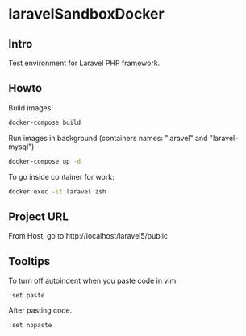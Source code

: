 # laravelSandboxDocker
## Intro
Test environment for Laravel PHP framework.
## Howto
Build images:
```bash
docker-compose build
```
Run images in background (containers names: "laravel" and "laravel-mysql")
```bash
docker-compose up -d
```
To go inside container for work:
```bash
docker exec -it laravel zsh
```
## Project URL
From Host, go to http://localhost/laravel5/public
## Tooltips
To turn off autoindent when you paste code in vim.
```vim
:set paste
```
After pasting code.
```vim
:set nopaste
```


